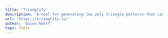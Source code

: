 ```yaml
---
title: 'Trianglify'
description: 'A tool for generating low poly triangle patterns that can be used as wallpapers and website assets.'
url: 'https://trianglify.io/'
author: 'Quinn Rohlf'
tags: Tools
---
```

